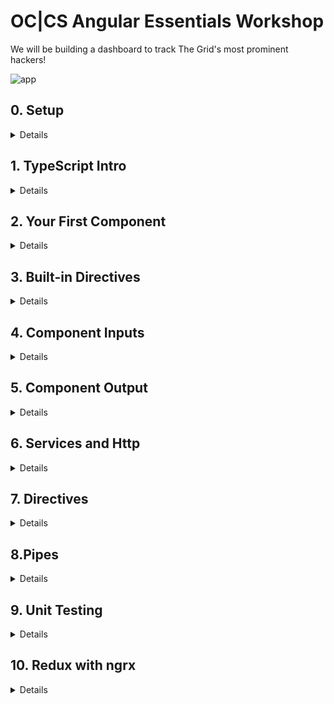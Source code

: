 # OC|CS Angular Essentials Workshop

We will be building a dashboard to track The Grid's most prominent hackers!

![app](https://raw.githubusercontent.com/victormejia/fluent-angular-testing-workshop/master/screenshots/app-screenshot.png)

## 0. Setup
<details>
  <summary>Details</summary>

### 1. Please install the following on your machine:
  * Node 8.x
  * npm 5.x
  * Angular CLI: `npm install -g @angular/cli`
  * Latest Chrome
  * Latest Chrome Canary (Beta)
  * **highly** recommend downloading Visual Studio Code: https://code.visualstudio.com/
    * install the following extensions:
    * [EditorConfig](https://marketplace.visualstudio.com/items?itemName=EditorConfig.EditorConfig)
    * [TSLint](https://marketplace.visualstudio.com/items?itemName=eg2.tslint)
    * [Angular Language Service](https://marketplace.visualstudio.com/items?itemName=Angular.ng-template)
    * [angular2-inline](https://marketplace.visualstudio.com/items?itemName=natewallace.angular2-inline)
    * [Sass](https://marketplace.visualstudio.com/items?itemName=robinbentley.sass-indented)
    * [vscode-icons](https://marketplace.visualstudio.com/items?itemName=robertohuertasm.vscode-icons)

### 2. Scaffold a new Angular project using the CLI

```bash
ng new occs-workshop --style=scss --routing
```

This adds support for Sass and enables routing.

### 3. Install the following project dependencies:

```bash
npm install semantic-ui-card semantic-ui-input semantic-ui-reset semantic-ui-table npm-run-all json-server faker @types/faker -S
```

Configure the CLI to bundle the Semantic UI dependencies by updating the `styles` in `.angular-cli.json`

```js
"styles": [
  "styles.scss",
  "../node_modules/semantic-ui-table/table.min.css",
  "../node_modules/semantic-ui-reset/reset.min.css",
  "../node_modules/semantic-ui-input/input.min.css",
  "../node_modules/semantic-ui-card/card.min.css"
]
```

### 4. Configure json-server for a quick mock API

  * Grab `db.json` from this repo, and place it at the root of your project
  * Create a `proxy.conf.json` with the following contents:

```json
{
  "/api": {
    "target": "http://localhost:3000",
    "secure": false
  }
}
```

  * Create a `routes.json` with the following contents:

```json
{
  "/api/*": "/$1"
}
```

We have created a new API route `/api`, and the available route is `localhost:3000/api/hackers`. Since running `ng serve` spins up a webpack dev server, we run it with a proxy, so that that when we make a request to something like `localhost:4200/api/hackers`, it will route that to `localhost:3000/api/hackers`.

  * Configure the following `npm` scripts:

```json
"start": "run-p start:server start:client"
"start:client": "ng serve --proxy-config proxy.conf.json --open"
"start:server": "json-server --watch db.json --routes routes.json"
```

### 5. Add some quick styles:

  * Drop `<link href="https://fonts.googleapis.com/css?family=Titillium+Web" rel="stylesheet">` in your index.html
  * Add the following to `styles.scss`

```css
body {
  background-color: #f9f9f9 !important;
  font-size: 15px;
  font-family: 'Titillium Web', sans-serif !important;
}
```

### 6. Run it :boom:
Run `npm start`.

In your browser, `localhost:3000/api/hackers` should display the list of hackers:

![db](https://raw.githubusercontent.com/victormejia/occs-angular-workshop/setup/screenshots/db.png)

Your Angular app will be live at `localhost:4200`:

![app](https://raw.githubusercontent.com/victormejia/occs-angular-workshop/setup/screenshots/start.png)


Your changes should look like this: https://github.com/victormejia/occs-angular-workshop/commit/f62e54aa2ea924d8183687ef18290c81b78807bf
</details>

## 1. TypeScript Intro

<details>
  <summary>Details</summary>

TypeScript is a typed superset of JavaScript. Your current JavaScript code will be understood by TS, and you can sprinkle in types as you'd like. JavaScript has types, but is dynamic and TS allows you to enforce typing at both dev and compile time.

Let's start with the built in types:

### `string`

```js
const name: string = 'Victor';
```

### `number`

```js
function add(x: number, y: number) {
  return x + y;
}
```

### `boolean`

```js
const married: boolean = true;
```

### `Array<T>` or `T[]`

```js
export class ProductListComponent {

  products: string[]

  constructor() {}
}
```

### `any`
You can declare a type to be of `any`:

```js
function clone(src: any) {
  ...
}
```

### `Object`
Or say it's an object:

```js
function clone(src: Object) {
  ...
}
```

## Beyond the basics

### you can specify that functions return a value

```js
function add(x, y): number {
  return x + y
}
```

### Property Initiliazers

Property initializers work out of the box in TS (current at stage-2), and they are used quite often in Angular.

```js
class ProductListComponent {
  products: string[] = ['A', 'B'];

  constructor() {
  }
}
```

### `public/private` modifier in constructor

Giving a modifier to a parameter automatically assigns that as a property on your instance:

```js
class ProductListComponent {
  products: string[] = ['A', 'B'];

  constructor(public http) {
  }

  methodA() {
    // you have access to this.http
  }
}
```

### Interfaces

Interfaces are a powerful way to describe your data. It enforces structure to your models without needlessly creating classes.

```js
interface Hacker {
  id: string;
  name: string;
  inDanger: boolean;
  email?: string;
  password?: string;
}

// the following would give an error because "password" is a required property and not optional
const hackerA: Hacker = {
  id: 1,
  name: 'Ron',
  inDanger: false,
}
```

### enums

```js
const enum Directions {
  Up,
  Down,
  Left,
  Right
}

let directions = [Directions.Up, Directions.Down, Directions.Left, Directions.Right]
```

string enum types also supported, although in this case a plain object suffices:

```js
enum ActionType {
  AddUser = 'ADD_USER',
  DeleteUser = 'DELETE_USER',
  RenameUser = 'RENAME_USER',
}
```

vs.

```js
const ActionType = {
  AddUser: 'ADD_USER',
  DeleteUser: 'DELETE_USER',
  RenameUser: 'RENAME_USER'
}
```
</details>

## 2. Your First Component

<details>
  <summary>Details</summary>

Let's generate the app's header component:

```bash
ng generate component header
```

This will automatically generate a component for you with selector `app-header`. Then we can add a property on this component:

```js
export class HeaderComponent implements OnInit {

  title = 'The Grid';

  constructor() { }

  ngOnInit() {
  }

}
```

The template is simple:

```html
<header id="particles">
  <h2>{{ title }}</h2>
</header>
```

and sprinkle some styles on `header.component.scss`

```css
header {
  height: 50px;
  background: #1A2129;
  position: fixed;
  top: 0px;
  width: 100%;
  z-index: 1;

  h2 {
    color: #fff;
    margin: 0;
    padding: 10px;
    position: absolute;
    left: 10px;
  }
}
```

Finally, replace the boilerplate html in `app.component.html`

```html
<app-header></app-header>
<router-outler></router-outlet>
```

Lots going on here. In Angular you can (one-way) data bind properties using the `{{ title }}` syntax. Also, Angular gives you scoped-styled components out of the box!

![scoped styles](https://d3vv6lp55qjaqc.cloudfront.net/items/3V070b1W2p3H2M250A38/Screen%20Shot%202017-08-10%20at%2011.12.45%20AM.png?X-CloudApp-Visitor-Id=b09e9af6ac0bf9f72590951057fdf698&v=326ab08a)

This can be configured by changing the `ViewEncapsulation`:

![view encapsulation](https://d3vv6lp55qjaqc.cloudfront.net/items/0o381o3K1T2v261x1j1C/Screen%20Shot%202017-08-10%20at%2011.13.42%20AM.png?X-CloudApp-Visitor-Id=b09e9af6ac0bf9f72590951057fdf698&v=61ecb08a)

Reference Commit: https://github.com/victormejia/occs-angular-workshop/commit/4c9d640a65448b954656d9362028caf3ffe8c6dc
</details>

## 3. Built-in Directives

<details>
  <summary>Details</summary>
</details>

## 4. Component Inputs

<details>
  <summary>Details</summary>

Let's get to now generating a table of hackers. Start by generating a `hacker-list` component:

```bash
ng generate component hacker-list
```

We will also be configuring the Router. For the root route, we want to render this component, so in `app-routing.module.ts`, import this new component and change the router's config:

```js
import { HackerListComponent } from './hacker-list/hacker-list.component';

const routes: Routes = [
  {
    path: '',
    component: HackerListComponent
  }
];
```

Wrap the `router-outlet` so we can add some styling around it:

```html
<div class="app">
  <div class="content">
    <router-outlet></router-outlet>
  </div>
</div>
```

```css
.app {
  margin-top: 80px;

  .content {
    max-width: 900px;
    padding: 10px;
    margin: 20px auto;
  }
}
```

The `HackerList` component should have a property `hackers` of type `Array<Hacker>`:

```js
hackers: Array<Hacker>;
```

Create a `hacker.model.ts` in `app/core`, which will hold the interface to describe `Hacker` objects

```js
export interface Hacker {
  id: string;
  name: string;
  dob: string;
  address: string;
  cityStateZip: string;
  avatar: string;
  phone: string;
  statusMessage: string;
  status?: string;
  specialty: string;
  ip: string;
  email: string;
  password: string;
}
```

The `?` here tells it that the `status` property will be optional.

In your component, any data fetching/setting should be done in the `OnInit` lifecycle hook (the `ngOnInit` method). Assign the following objects to the the `hackers` property:

```js
{
  id: '0bf594d6-2d36-47de-af83-91c0c816a905',
  name: 'Ignacio',
  dob: '1956-12-07T15:30:00.333Z',
  address: '7269 Bradtke Coves',
  cityStateZip: 'West Cade, Tennessee 36631',
  avatar: 'https://s3.amazonaws.com/uifaces/faces/twitter/ninjad3m0/128.jpg',
  phone: '(367) 277-3869',
  statusMessage: 'We need to back up the digital SSL port!',
  specialty: 'calculating feed',
  ip: '173.68.118.11',
  email: 'Ignacio_Littel.Haag@gmail.com',
  password: 'kxHxzucqwmvV3y9'
},
{
  id: '70dd6f38-fd14-4dfd-bd43-3b07586ce49e',
  name: 'Price',
  dob: '1960-06-01T11:01:12.720Z',
  address: '85066 Ona Shores',
  cityStateZip: 'Cartwrightview, South Carolina 24722',
  avatar: 'https://s3.amazonaws.com/uifaces/faces/twitter/ashocka18/128.jpg',
  phone: '(775) 232-7260',
  statusMessage: 'Use the optical RAM pixel, then you can navigate the online protocol!',
  specialty: 'bypassing pixel',
  ip: '187.154.44.205',
  email: 'Price.Donnelly9_Thompson37@gmail.com',
  password: 'ttRXuJjmsm9NLdG',
  status: 'warning'
}
```

In the component's template, we can now render a table. In the table body, use the `*ngFor` directive to render a row for each hacker. For now, render empty `td` cells.

```html
<table class="ui selectable celled table">
  <thead>
    <tr>
      <th>Status</th>
      <th>Name</th>
      <th>Specialty</th>
      <th>Secret Address</th>
      <th class="phone">Phone</th>
      <th>DOB</th>
      <th>Last Message</th>
    </tr>
  </thead>
  <tbody>
    <tr *ngFor="let hacker of hackers">
      <td></td>
      <td></td>
      <td></td>
      <td></td>
      <td></td>
      <td></td>
      <td></td>
    </tr>
  </tbody>
</table>
```

We could render all the necessary fields here, but let's take a step further a create a component to render the table cells for each hacker.

```bash
ng generate component hacker
```

This component needs an input to render its data. In Angular, inputs to components are denoted by square brackets `[]`:

```html
<app-contact [contact]="contactInfo"></app-contact>
```

Here, we are passing in the `contactInfo` object as the `contact` property on the component.

Update the template of the `Hacker` component to render the data:

```html
<td>{{hacker.status}}</td>
<td>{{hacker.name}}</td>
<td>{{hacker.specialty}}</td>
<td>{{hacker.address}} {{hacker.cityStateZip}}</td>
<td>{{hacker.phone}}</td>
<td>{{hacker.dob}}</td>
<td>{{hacker.statusMessage}}</td>
```

Let's now use this component in the `hacker-list` component:

```html
<tr app-hacker [hacker]="hacker" *ngFor="let hacker of hackers"></tr>`
```

We aren't using the component in the usual `<app-hacker></app-hacker>` way. The reason here is that there really isn't an easy way to replace the wrapper with its contents (think `replace` from Angular 1.x)

![hacker](https://d3vv6lp55qjaqc.cloudfront.net/items/1c0j1u2h3R3Y381k2P2X/%5Bf27e7b49b0038d2ed88665f6084cdad8%5D_Screen+Shot+2017-08-10+at+3.11.41+PM.png?X-CloudApp-Visitor-Id=b09e9af6ac0bf9f72590951057fdf698&v=47fd550a)

To over come this, we can still use the component, except we must update the selector:

```js
selector: '[app-hacker], // tslint:disable-line'
```

The current `tslint` configuration doesn't allow this, so we can suppres this error.

If you've installed the Angular Language Service extension, you'll see an error in your editor:

![error](https://d3vv6lp55qjaqc.cloudfront.net/items/1Y3m3V3i240h2Y0T3E0V/Screen%20Shot%202017-08-10%20at%202.58.54%20PM.png?X-CloudApp-Visitor-Id=b09e9af6ac0bf9f72590951057fdf698&v=f43f648d)

It's giving you a real-time hint, and if you try to run this you'll see this error in your console:

![error](https://d3vv6lp55qjaqc.cloudfront.net/items/021U1C2l1b3E331b1e3t/Screen%20Shot%202017-08-10%20at%203.00.58%20PM.png?X-CloudApp-Visitor-Id=b09e9af6ac0bf9f72590951057fdf698&v=0d0156f2)

We need to tell the component that it has inputs, and we do so by using the `@Input` decorator when declaring the `hacker` property on the `Hacker` component.

```js
@Input() hacker: Hacker;
```

Result:

![result](https://d3vv6lp55qjaqc.cloudfront.net/items/1N3v0I3U1R37160P0I3G/Screen%20Shot%202017-08-10%20at%203.37.10%20PM.png?X-CloudApp-Visitor-Id=b09e9af6ac0bf9f72590951057fdf698&v=9a223d82)

Reference commit: https://github.com/victormejia/occs-angular-workshop/commit/726b65b8c0459517ffbe57c4ea1eabbd0517bc47

</details>

## 5. Component Output

<details>
  <summary>Details</summary>

In Angular we use parenthesis `()` to specify action bindings. For instance, if you want to listen for the `click` event on a button, you can do as follows:

```html
<button (click)="handleClick($event)">Submit</button>
```

No `ng-click` or `ngClick` here, just pure DOM API. You bind DOM properties with `[]`, and events with `()`. Simple! The `$event` naming is a convention used, and you have to give it that special name to get the actual event object.

You can defined specific output actions for your components. We will be now defining a search component. It will listen for changes on a search term, and emit and event with that search term. We can start defining its usage as follows:

```html
<app-hacker-search (newSearch)="filterData($event)"><app-hacker-search>
```

`termChange` is an output from this component, and when triggered, it will call the `filterData` method on the parent component The `HackerSearch` component can emit any kind of data.

Start by generating a new component:

```bash
ng g c hacker-search
```

Add some markup and some styles:

```html
<div class="ui icon input">
  <input type="text" placeholder="Search..." />
</div>
```

```css
.input {
  width: 300px;

  input {
    font-family: "Titillium Web", sans-serif;
  }
}
```

And you can use this component in the `HackerList` component to make sure things are rendered fine:

```html
<app-hacker-search></app-hacker-search>
```

In the new component, you will need to import the `Output` and `EventEmitter` tokens:

```js
import { Component, OnInit, Output, EventEmitter } from '@angular/core';
```

Next, we can define an emitter on this component:

```js
@Output() newSearch = new EventEmitter<string>();
```

We first need to start listening for `keyup` events from the input element, and we can call a method on the component itself:

```html
<input type="text" placeholder="Search..." (keyup)="handleChange($event)">
```

The `$event` naming is a convention used, and you have to give it that special name to get the actual event object. `handleChange` should be a method on the `HackerSearch` component. In this method, we don't do any filtering of any sort. The only thing we should is output a new event, using the component's custom emitter:

```js
handleChange(event) {
  this.newSearch.emit(event.target.value);
}
```

**Exercise**:
  * listen for the `newSearch` event, which should call a method on the `HackerList` component
  * filter the `this.hackers` list based on the term (search hacker name and status)

Reference Commit: https://github.com/victormejia/occs-angular-workshop/commit/86b497e75cb57936583f3ba63b9944d6914181f5

</details>

## 6. Services and Http

<details>
  <summary>Details</summary>

Angular v4 introduced an awesome new `HttpClient`, which has better typing, and also provides a way to intercept requests and responses in a middleware fashion.

When working with http in Angular, be sure to import the `HttpClientModule` from `@angular/common/http`, and include it in the `imports` of the `NgModule`.

```diff
  // app.module.ts

  import { BrowserModule } from '@angular/platform-browser';
  import { NgModule } from '@angular/core';
+ import { HttpClientModule } from '@angular/common/http';
  import { AppRoutingModule } from './app-routing.module';
  import { AppComponent } from './app.component';
  import { HeaderComponent } from './header/header.component';
  import { HackerListComponent } from './hacker-list/hacker-list.component';
  import { HackerComponent } from './hacker/hacker.component';
  import { HackerSearchComponent } from './hacker-search/hacker-search.component';

  @NgModule({
    declarations: [
      AppComponent,
      HeaderComponent,
      HackerListComponent,
      HackerComponent,
      HackerSearchComponent
    ],
    imports: [
      BrowserModule,
      AppRoutingModule,
+     HttpClientModule
    ],
    providers: [],
    bootstrap: [AppComponent]
  })
  export class AppModule { }
```

We will go ahead and create a `HackerService` where we can house all the calls to interface with our API. Let's place shared services in the `core/services` folder.

```bash
ng generate service core/services/hacker
```

You'll see an error: `WARNING Service is generated but not provided, it must be provided to be used`. This means you have to import it in `app.module.ts` and provide it to your app's module.

```diff
  import { BrowserModule } from '@angular/platform-browser';
  import { NgModule } from '@angular/core';
  import { HttpClientModule } from '@angular/common/http';
  import { AppRoutingModule } from './app-routing.module';
  import { AppComponent } from './app.component';
  import { HeaderComponent } from './header/header.component';
  import { HackerListComponent } from './hacker-list/hacker-list.component';
  import { HackerComponent } from './hacker/hacker.component';
  import { HackerSearchComponent } from './hacker-search/hacker-search.component';
+ import { HackerService } from './core/services/hacker.service';

  @NgModule({
    declarations: [
      AppComponent,
      HeaderComponent,
      HackerListComponent,
      HackerComponent,
      HackerSearchComponent
    ],
    imports: [
      BrowserModule,
      AppRoutingModule,
      HttpClientModule
    ],
+   providers: [HackerService],
    bootstrap: [AppComponent]
  })
  export class AppModule { }
```

In this service, we will inject the `HttpClient`, so we import it and inject it in the constructor. Remember, by giving it the `private` or `public` modifier, TypeScript will automatically assign it as a property on the service instance. The `@Injectable()` decorator allows this service to have injected dependencies.

```js
import { Injectable } from '@angular/core';
import { HttpClient } from '@angular/common/http';

@Injectable()
export class HackerService {

  constructor(private http: HttpClient) { }

  getHackers() {
    return this.http.get(`/api/hackers`);
  }
}
```

Inside the `getHackers` method, we can return the result of calling `get` on the `http` client, which returns an Observable (explained in a bit).

In your `HackerList` component, you can now import and inject the API service. In the `OnInit` hook, use the service to retrieve the data.

```js
import { Hacker } from '../core/hacker.model';
import { HackerService } from '../core/services/hacker.service';

...

export class HackerListComponent implements OnInit {

  hackers: Array<Hacker>;

  constructor(private api: HackerService) { }

  ngOnInit() {
    this.api.getHackers()
      .subscribe(data => {
        this.hackers = data;
      });
  }
}
```

In Angular, calls to the http methods actually return an Observable and not a Promise. You can think of an Observable as a stream of events, emitting values to anyone who has subscribed to it.

You might be getting the error below:

![error](https://d3vv6lp55qjaqc.cloudfront.net/items/1R1q002X2G2d1X1m0a0T/Screen%20Recording%202017-08-15%20at%2002.49%20PM.gif?X-CloudApp-Visitor-Id=2623626&v=0a21fa6f)

We need to tell the `HttpClient` what kind of data the response will be, in this case it will be an array of `Hacker`s. So we simply import `Hacker` and give it the type:

```js
import { Injectable } from '@angular/core';
import { HttpClient } from '@angular/common/http';
import { Hacker } from '../hacker.model';

@Injectable()
export class HackerService {

  constructor(private http: HttpClient) { }

  getHackers() {
    return this.http.get<Hacker[]>('/api/hackers');
  }

}
```

When our request finishes, the stream will emit the response body automatically. If we want the full response, we can tell `HttpClient` by specifying the `observe` option:

```js
getHackers() {
  return this.http.get(`/api/hackers`, { observe: 'response' });
}
```

### Error handling

Your UI should gracefully handle errors, and display data accordingly. To handle errors, add an error handler to your .subscribe() call:

```js
this.api.getHackers()
.subscribe(data => {
  this.hackers = data;
}, (err) => {
  console.log(err);
  this.hackers = [];
});
```
Manually trigger the error by changing the path to an invalid one.

### POST request

Sending data is easy. Simply provide the object you want to send, no need to `JSON.stringify`:

```js
this.http.post('/api/hackers', newHacker)
```

**Exercise**
 * Extend the `getHackers` method on the `HackerService` to take in a search term, and use that search term as the `q` query parameter. `json-server` supports full text search by using `?q=term`
 * Update the `filterData` method on the `HackerList` component to make a call to the updated `getHackers` method. You shouldn't need a duplicate list now, it should update the `hackers` list

 Reference commit: https://github.com/victormejia/occs-angular-workshop/commit/e00201d45fef23d1415839bbb71dddeff4a8be1b

### Intercepting requests

You can intercept requests and responses similar to how Express middleware works. The docs are great on this, check it out: https://angular.io/guide/http#intercepting-all-requests-or-responses
</details>

## 7. Directives

<details>
  <summary>Details</summary>

There are actually 3 kinds of directives in Angular:
  * Components (includes a template)
  * Structural (changing DOM layout, think `*ngIf`)
  * Attribute (changing behavior of element/component)

We've covered components, and now we will briefly cover attribute directives. You can read up on structural directives here: https://angular.io/guide/structural-directives

You want to create attribute directives when you want to add behavior to an element/component. Maybe you want to add keyboard actions to an element, or restrict user input on an input element.

The basic structure for a directive looks like this. It's a simple class decorated with the `@Directive`, and given a selector.

```js
import { Directive } from '@angular/core';

@Directive({
  selector: '[appTextOnly]'
})
export class TextOnlyDirective {

  constructor() { }

}
```

Its usage would then be:

```html
<input appTextOnly type="text" />
```

This would not enhance this basic input with some behavior. Most often in your directive you need access to the element that the directive is being applied on, and you can use `ElementRef` to do so.

```diff
-  import { Directive } from '@angular/core';
+  import { Directive, ElementRef } from '@angular/core';

    @Directive({
      selector: '[appTextOnly]'
    })
    export class TextOnlyDirective {

-     constructor() { }
+     constructor(el: ElementRef) { }

    }
```

The native HTML element is accessible via `this.el.nativeElement`.

### Responding to user events

It is also very useful to be able to react to user events. For instance, for the `app-text-only` directive we may want to react to `keydown` events. We can easily do this by using the `@HostListener` decorator on a method on the directive, and specify what we want the input to have:

```js
import { Directive, HostListener } from '@angular/core';

@Directive({
  selector: '[appTextOnly]'
})
export class TextOnlyDirective {

  constructor() { }

  @HostListener('keydown', ['$event'])
  onKeydown(event) {

  }
}
```

Here `event` would be actual DOM event, so you have access to things like `event.key`, `event.target`, etc.

**Exercise**
 * Generate a new directive, and place it in `core/directives`: `ng generate directive core/directives/text-only`
 * Complete the `TextOnlyDirective` by inspecting `event.key` and checking if it's a number. If so, prevent the default behavior. You can use this regular expression: `const numberRegex = /[0-9]/;`
 * Make sure to include this directive in app module.
 * Use this directive to enhance the `HackerSearch` component so you can't type in numbers.

 Reference Commit: https://github.com/victormejia/occs-angular-workshop/commit/2241955d9fee6f6ef01441a52419723a92e9e566

</details>

## 8.Pipes

<details>
  <summary>Details</summary>

Pipes are used to transform data on the fly and display that in your HTML. Angular has a few built-in pipes, for example the date pipe. Right now the dates aren't displayed in a user-friendly format:

![date](https://d3vv6lp55qjaqc.cloudfront.net/items/3R2D1i1Z3C2Z222P2M0B/Screen%20Shot%202017-08-16%20at%2011.20.12%20AM.png?X-CloudApp-Visitor-Id=2623626&v=015956b8)

But we can easily fix that using the date pipe:

```html
<td>{{hacker.dob | date}}</td>
```

![date](https://d3vv6lp55qjaqc.cloudfront.net/items/2T1c2w152C3x2L2f1W0T/Screen%20Shot%202017-08-16%20at%2011.21.53%20AM.png?X-CloudApp-Visitor-Id=2623626&v=7142ae37)

Note that the `Date` and `Currency` pipes won't work on Safari and older browsers, so you need a polyfill:

```html
<script src="https://cdn.polyfill.io/v2/polyfill.min.js?features=Intl.~locale.en"></script>
```

Say we don't want to download a polyfill, and we want to create our own pipe. The template for a pipe is fairly simple:

```js
import { Pipe, PipeTransform } from '@angular/core';

@Pipe({
  name: 'shortDate'
})
export class ShortDatePipe implements PipeTransform {

  transform(value: any, args?: any): any {
    return null;
  }

}
```

We want to use our pipe as follows:

```html
<td>{{hacker.dob | shortDate}}</td>
```

There are no args, just a value, which in this case will be the data. We can implement our own:

```js
import { Pipe, PipeTransform } from '@angular/core';

@Pipe({
  name: 'shortDate'
})
export class ShortDatePipe implements PipeTransform {

  transform(isoDateString: string): string {
    const date = new Date(isoDateString);

    const month = date.getUTCMonth() + 1;
    const day = date.getUTCDate();
    const year = date.getUTCFullYear();
    const hour = date.getUTCHours();
    const minutes = date.getUTCMinutes();

    const monthDisplay = month < 10 ? '0' + month : month;
    const dayDisplay = day < 10 ? '0' + day : day;

    return `${monthDisplay}/${dayDisplay}/${year}, ${this.getTimeDisplay(hour, minutes)}`;
  }

  getTimeDisplay(hour: number, minute: number) {
    const h = hour % 12;
    const hourDisplay = h < 10 ? '0' + h : h;
    const minuteDisplay = minute < 10 ? '0' + minute : minute;
    const dayPeriod = hour < 12 ? 'am' : 'pm';

    return `${hourDisplay}:${minuteDisplay}${dayPeriod}`;
  }

}
```

And now we have a custom date pipe:

![date](https://d3vv6lp55qjaqc.cloudfront.net/items/0u1Q252Q2i213k3q1d0H/Screen%20Shot%202017-08-16%20at%2011.26.56%20AM.png?X-CloudApp-Visitor-Id=2623626&v=dc6331ce)

Reference commit: https://github.com/victormejia/occs-angular-workshop/commit/ed0c8a95f8fa0776a1d113100eddba5f6eb24dca

</details>

## 9. Unit Testing

<details>
  <summary>Details</summary>
</details>

## 10. Redux with ngrx

<details>
  <summary>Details</summary>
</details>